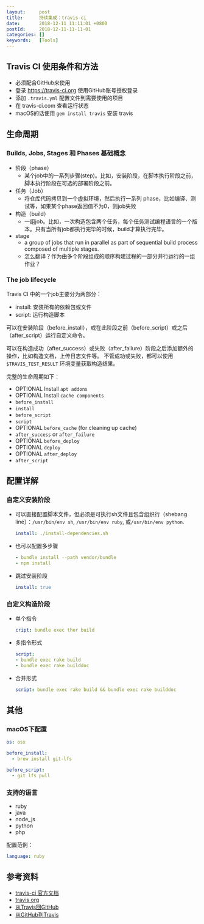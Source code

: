 ```yaml
---
layout:     post
title:      持续集成：travis-ci
date:       2018-12-11 11:11:01 +0800
postId:     2018-12-11-11-11-01
categories: []
keywords:   [Tools]
---
```


## Travis CI 使用条件和方法

* 必须配合GitHub来使用
* 登录 https://travis-ci.org 使用GitHub账号授权登录
* 添加 `.travis.yml` 配置文件到需要使用的项目
* 在 travis-ci.com 查看运行状态
* macOS的话使用 `gem install travis` 安装 travis

## 生命周期

### Builds, Jobs, Stages 和 Phases 基础概念 

* 阶段（phase） 
  - 某个job中的一系列步骤(step)。比如，安装阶段，在脚本执行阶段之前，脚本执行阶段在可选的部署阶段之前。
* 任务（Job）
  - 将仓库代码拷贝到一个虚拟环境，然后执行一系列 phase，比如编译、测试等，如果某个phase返回值不为0，则job失败
* 构造（build）
  - 一组job。比如，一次构造包含两个任务，每个任务测试编程语言的一个版本。只有当所有job都执行完毕的时候，build才算执行完毕。
* stage
  - a group of jobs that run in parallel as part of sequential build process composed of multiple stages.
  - 怎么翻译？作为由多个阶段组成的顺序构建过程的一部分并行运行的一组作业？
 
### The job lifecycle

Travis CI 中的一个job主要分为两部分：

* install: 安装所有的依赖包或文件
* script: 运行构造脚本

可以在安装阶段（before_install），或在此阶段之前（before_script）或之后（after_script）运行自定义命令。

可以在构造成功（after_success）或失败（after_failure）阶段之后添加额外的操作，比如构造文档，上传日志文件等。
不管成功或失败，都可以使用 `$TRAVIS_TEST_RESULT` 环境变量获取构造结果。

完整的生命周期如下：

* OPTIONAL Install `apt addons`
* OPTIONAL Install `cache components`
* `before_install`
* `install`
* `before_script`
* `script`
* OPTIONAL `before_cache` (for cleaning up cache)
* `after_success` or `after_failure`
* OPTIONAL `before_deploy`
* OPTIONAL `deploy`
* OPTIONAL `after_deploy`
* `after_script`

## 配置详解

### 自定义安装阶段

* 可以直接配置脚本文件，但必须是可执行sh文件且包含组织行（shebang line）：`/usr/bin/env sh`, `/usr/bin/env ruby`, 或`/usr/bin/env python`.

  ```yaml
  install: ./install-dependencies.sh
  ```
* 也可以配置多步骤
  
  ```yaml
  - bundle install --path vendor/bundle
  - npm install
  ```
* 跳过安装阶段
  ```yaml
  install: true
  ```

### 自定义构造阶段

* 单个指令
  ```yaml
  cript: bundle exec thor build
  ```

* 多指令形式
  ```yaml
  script:
  - bundle exec rake build
  - bundle exec rake builddoc
  ```
* 合并形式
  ```yaml
  script: bundle exec rake build && bundle exec rake builddoc
  ```

## 其他

### macOS下配置
```yaml
os: osx

before_install:
  - brew install git-lfs

before_script:
  - git lfs pull
```

### 支持的语言

* ruby
* java
* node_js
* python
* php

配置范例：
```yaml
language: ruby
```


## 参考资料

* [travis-ci 官方文档](https://docs.travis-ci.com)
* [travis org](https://travis-ci.org)
* [从Travis回GitHub](https://www.jianshu.com/p/5f96c27baaa5)
* [从GitHub到Travis](https://www.jianshu.com/p/c80b37f775a0)
